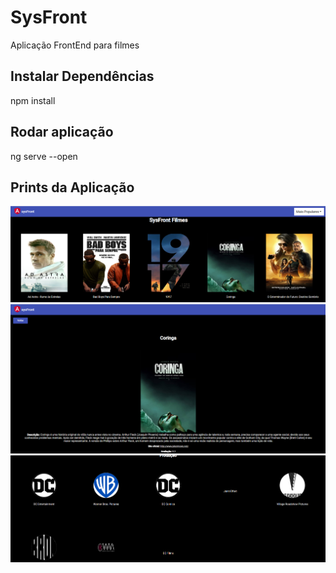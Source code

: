 # SysFront

Aplicação FrontEnd para filmes

## Instalar Dependências
npm install

## Rodar aplicação 
ng serve --open

## Prints da Aplicação
<img src="./img1.png" />
<img src="./img2.png" />
<img src="./img3.png" />

